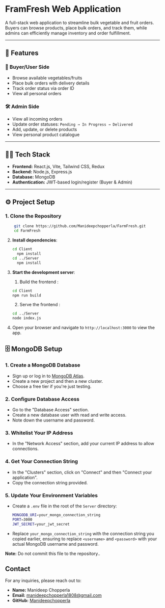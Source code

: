 # FramFresh Web Application

A full-stack web application to streamline bulk vegetable and fruit orders. Buyers can browse products, place bulk orders, and track them, while admins can efficiently manage inventory and order fulfillment.

---

## 🌟 Features

### 🛒 Buyer/User Side
- Browse available vegetables/fruits
- Place bulk orders with delivery details
- Track order status via order ID
- View all personal orders

### 🛠️ Admin Side
- View all incoming orders
- Update order statuses: `Pending → In Progress → Delivered`
- Add, update, or delete products
- View personal product catalogue

---

## 🧑‍💻 Tech Stack

- **Frontend:** React.js, Vite, Tailwind CSS, Redux
- **Backend:** Node.js, Express.js
- **Database:** MongoDB
- **Authentication:** JWT-based login/register (Buyer & Admin)

---

## ⚙️ Project Setup

### 1. Clone the Repository
```bash
    git clone https://github.com/Manideepchopperla/FarmFresh.git
    cd FarmFresh
```
2. **Install dependencies**:

    ```bash
    cd Client
      npm install
    cd ../Server
      npm install
    ```

3. **Start the development server**:
    1. Build the frontend : 
    ```bash
    cd Client 
    npm run build
    ```
    
    2. Serve the frontend : 
    ```bash
    cd ../Server
    node index.js


4. Open your browser and navigate to `http://localhost:3000` to view the app.

## 🗄️ MongoDB Setup

### 1. Create a MongoDB Database
- Sign up or log in to [MongoDB Atlas](https://www.mongodb.com/cloud/atlas).
- Create a new project and then a new cluster.
- Choose a free tier if you're just testing.

### 2. Configure Database Access
- Go to the "Database Access" section.
- Create a new database user with read and write access.
- Note down the username and password.

### 3. Whitelist Your IP Address
- In the "Network Access" section, add your current IP address to allow connections.

### 4. Get Your Connection String
- In the "Clusters" section, click on "Connect" and then "Connect your application".
- Copy the connection string provided.

### 5. Update Your Environment Variables
- Create a `.env` file in the root of the `Server` directory:
    ```bash
    MONGODB_URI=your_mongo_connection_string
    PORT=3000
    JWT_SECRET=your_jwt_secret
    ```
- Replace `your_mongo_connection_string` with the connection string you copied earlier, ensuring to replace `<username>` and `<password>` with your actual MongoDB username and password.

**Note:** Do not commit this file to the repository..

## Contact

For any inquiries, please reach out to:

- **Name:** Manideep Chopperla
- **Email:** [manideepchopperla1808@gmail.com](mailto:manideepchopperla1808@gmail.com)
- **GitHub:** [Manideepchopperla](https://github.com/Manideepchopperla)





